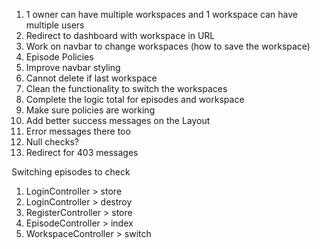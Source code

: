 1. 1 owner can have multiple workspaces and 1 workspace can have multiple users
2. Redirect to dashboard with workspace in URL
3. Work on navbar to change workspaces (how to save the workspace)
4. Episode Policies
5. Improve navbar styling
6. Cannot delete if last workspace
7. Clean the functionality to switch the workspaces
8. Complete the logic total for episodes and workspace
9. Make sure policies are working
10. Add better success messages on the Layout
11. Error messages there too
12. Null checks?
13. Redirect for 403 messages

Switching episodes to check
1. LoginController > store
2. LoginController > destroy
3. RegisterController > store
4. EpisodeController > index
5. WorkspaceController > switch 
